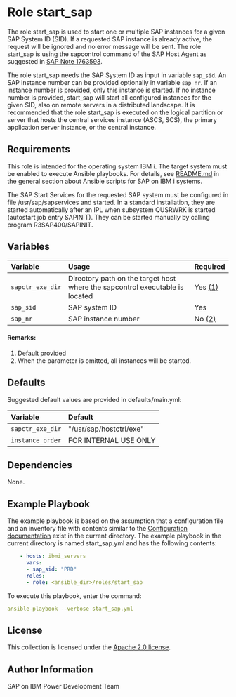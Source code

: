 # Role start_sap

The role start_sap is used to start one or multiple SAP instances for a given SAP System ID (SID). If a requested SAP instance is already active, the request will be ignored and no error message will be sent. The role start_sap is using the sapcontrol command of the SAP Host Agent as suggested in [SAP Note 1763593](https://launchpad.support.sap.com/#/notes/1763593).

The role start_sap needs the SAP System ID as input in variable `sap_sid`. An SAP instance number can be provided optionally in variable `sap_nr`. If an instance number is provided, only this instance is started. If no instance number is provided, start_sap will start all configured instances for the given SID, also on remote servers in a distributed landscape. It is recommended that the role start_sap is executed on the logical partition or server that hosts the central services instance (ASCS, SCS), the primary application server instance, or the central instance.

## Requirements

This role is intended for the operating system IBM i. The target system must be enabled to execute Ansible playbooks. For details, see [README.md](../../README.md) in the general section about Ansible scripts for SAP on IBM i systems.

The SAP Start Services for the requested SAP system must be configured in file /usr/sap/sapservices and started. In a standard installation, they are started automatically after an IPL when subsystem QUSRWRK is started (autostart job entry SAPINIT). They can be started manually by calling program R3SAP400/SAPINIT.

## Variables

| **Variable** | **Usage** | **Required** |
|:-------------|:----------|:-------------|
|`sapctr_exe_dir`|Directory path on the target host where the sapcontrol executable is located|Yes [(1)](#Remarks)|
|`sap_sid`|SAP system ID|Yes|
|`sap_nr`|SAP instance number|No [(2)](#Remarks)|

#### Remarks:
1. Default provided
2. When the parameter is omitted, all instances will be started.

## Defaults

Suggested default values are provided in defaults/main.yml:

| **Variable** | **Default** |
|:-------------|:------------|
|`sapctr_exe_dir` | "/usr/sap/hostctrl/exe" |
|`instance_order` | FOR INTERNAL USE ONLY |

## Dependencies

None.

## Example Playbook

The example playbook is based on the assumption that a configuration file and an inventory file with contents similar to the [Configuration documentation](../../../ansible#configuration) exist in the current directory. The example playbook in the current directory is named start_sap.yml and has the following contents:

```YAML
    - hosts: ibmi_servers
      vars:
      - sap_sid: "PRD"
      roles:
      - role: <ansible_dir>/roles/start_sap
```

To execute this playbook, enter the command:

```YAML
ansible-playbook --verbose start_sap.yml
```

## License

This collection is licensed under the [Apache 2.0 license](http://www.apache.org/licenses/LICENSE-2.0).

## Author Information

SAP on IBM Power Development Team
